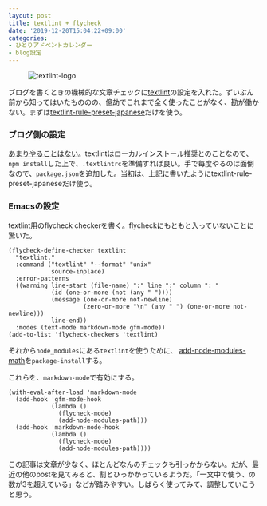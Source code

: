 ```yaml
---
layout: post
title: textlint + flycheck
date: '2019-12-20T15:04:22+09:00'
categories:
- ひとりアドベントカレンダー
- blog設定
---
```


<figure>
<img src="/blog/images/textlint.png" alt="textlint-logo" />
</figure>

ブログを書くときの機械的な文章チェックに[textlint](https://textlint.github.io)の設定を入れた。ずいぶん前から知ってはいたもののの、億劫でこれまで全く使ったことがなく、勘が働かない。まずは[textlint-rule-preset-japanese](https://github.com/textlint-ja/textlint-rule-preset-japanese)だけを使う。

### ブログ側の設定

[あまりやることはない](https://github.com/skoji/skoji.jp-blog/commit/318ee63e0e748f8c30e83b223af93ff1d454d843)。textlintはローカルインストール推奨とのことなので、`npm install`した上で、`.textlintrc`を準備すれば良い。手で毎度やるのは面倒なので、`package.json`を追加した。当初は、上記に書いたようにtextlint-rule-preset-japaneseだけ使う。

### Emacsの設定

textlint用のflycheck checkerを書く。flycheckにもともと入っていないことに驚いた。

``` emacs-lisp
(flycheck-define-checker textlint
  "textlint."
  :command ("textlint" "--format" "unix"
            source-inplace)
  :error-patterns
  ((warning line-start (file-name) ":" line ":" column ": "
            (id (one-or-more (not (any " "))))
            (message (one-or-more not-newline)
                     (zero-or-more "\n" (any " ") (one-or-more not-newline)))
            line-end))
  :modes (text-mode markdown-mode gfm-mode))
(add-to-list 'flycheck-checkers 'textlint)
```

それから`node_modules`にある`textlint`を使うために、 [add-node-modules-math](https://melpa.org/#/add-node-modules-path)を`package-install`する。

これらを、`markdown-mode`で有効にする。

``` emacs-lisp
(with-eval-after-load 'markdown-mode
  (add-hook 'gfm-mode-hook
            (lambda ()
              (flycheck-mode)
              (add-node-modules-path)))
  (add-hook 'markdown-mode-hook
            (lambda ()
              (flycheck-mode)
              (add-node-modules-path))))
```

この記事は文章が少なく、ほとんどなんのチェックも引っかからない。だが、最近の他のpostを見てみると、割とひっかかっているようだ。「一文中で使う、の数が3を超えている」などが踏みやすい。しばらく使ってみて、調整していこうと思う。

